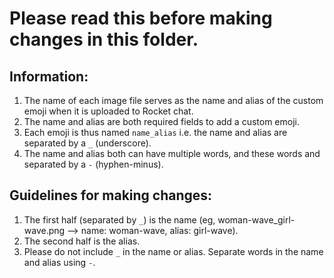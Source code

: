 # Please read this before making changes in this folder.

## Information:
1. The name of each image file serves as the name and alias of the custom emoji when it is uploaded to Rocket chat.
2. The name and alias are both required fields to add a custom emoji.
3. Each emoji is thus named `name_alias` i.e. the name and alias are separated by a `_` (underscore).
4. The name and alias both can have multiple words, and these words and separated by a `-` (hyphen-minus).


## Guidelines for making changes:
1. The first half (separated by `_`) is the name (eg, woman-wave_girl-wave.png --> name: woman-wave, alias: girl-wave).
2. The second half is the alias.
3. Please do not include `_` in the name or alias. Separate words in the name and alias using `-`.
